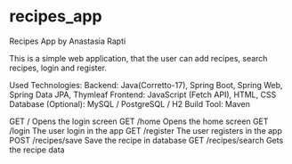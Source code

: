 # recipes_app
Recipes App by Anastasia Rapti

This is a simple web application, that the user can add recipes, search recipes, login and register.

Used Technologies:
Backend: Java(Corretto-17), Spring Boot, Spring Web, Spring Data JPA, Thymleaf
Frontend: JavaScript (Fetch API), HTML, CSS
Database (Optional): MySQL / PostgreSQL / H2
Build Tool: Maven


GET     /               Opens the login screen
GET     /home           Opens the home screen
GET     /login          The user login in the app
GET     /register       The user registers in the app
POST    /recipes/save   Save the recipe in database
GET     /recipes/search Gets the recipe data 
